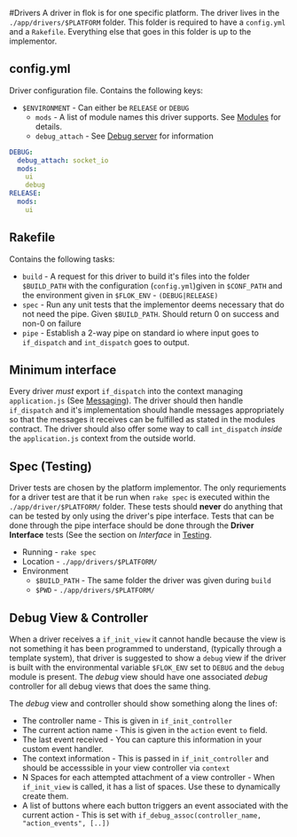 #Drivers
A driver in flok is for one specific platform. The driver lives in the `./app/drivers/$PLATFORM` folder.
This folder is required to have a `config.yml` and a `Rakefile`.  Everything else that goes in this folder is up to the implementor.

## config.yml
Driver configuration file.  Contains the following keys:
  * `$ENVIRONMENT` - Can either be `RELEASE` or `DEBUG`
    * `mods` - A list of module names this driver supports. See [Modules](./modules.md) for details.
    * `debug_attach` - See [Debug server](./debug_server.md) for information

```yml
DEBUG:
  debug_attach: socket_io
  mods:
    ui
    debug
RELEASE:
  mods:
    ui
```

## Rakefile
Contains the following tasks:
  * `build` - A request for this driver to build it's files into the folder `$BUILD_PATH` with the configuration (`config.yml`)given in `$CONF_PATH` and the
      environment given in `$FLOK_ENV` - `(DEBUG|RELEASE)`
  * `spec`  - Run any unit tests that the implementor deems necessary that do not need the pipe. Given `$BUILD_PATH`. Should return 0 on success and
      non-0 on failure
  * `pipe`  - Establish a 2-way pipe on standard io where input goes to `if_dispatch` and `int_dispatch` goes to output.  

## Minimum interface
Every driver *must* export `if_dispatch` into the context managing `application.js` (See [Messaging](./messaging.md)). The driver should then handle `if_dispatch` and it's implementation should handle messages appropriately so that the messages it receives can be fulfilled as stated in the modules
contract. The driver should also offer some way to call `int_dispatch` *inside* the `application.js` context from the outside world.

## Spec (Testing)
Driver tests are chosen by the platform implementor.  The only requriements for a driver test are that it be run when `rake spec` is executed within the `./app/driver/$PLATFORM/` folder. These tests should **never** do anything that can be tested by only using the driver's pipe interface. Tests that can be done through the pipe interface should be done through the **Driver Interface** tests (See the section on *Interface* in [Testing](./testing.md).

  * Running - `rake spec`
  * Location - `./app/drivers/$PLATFORM/`
  * Environment
    - `$BUILD_PATH` - The same folder the driver was given during `build`
    - `$PWD` - `./app/drivers/$PLATFORM/`

## Debug View & Controller
When a driver receives a `if_init_view` it cannot handle because the view is not something it has been programmed to understand, (typically through a template system), that driver is suggested to show a `debug` view if 
the driver is built with the environmental variable `$FLOK_ENV` set to `DEBUG` and the `debug` module is present. The *debug* view should have one associated *debug* controller for all debug views that does the same thing.

The *debug* view and controller should show something along the lines of:
  * The controller name - This is given in `if_init_controller`
  * The current action name - This is given in the `action` event `to` field.
  * The last event received - You can capture this information in your custom event handler.
  * The context information - This is passed in `if_init_controller` and should be accesssible in your view controller via `context`
  * N Spaces for each attempted attachment of a view controller - When `if_init_view` is called, it has a list of spaces. Use these to dynamically create them.
  * A list of buttons where each button triggers an event associated with the current action - This is set with `if_debug_assoc(controller_name, "action_events", [..])`
